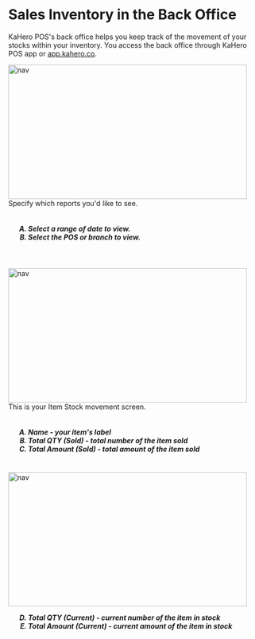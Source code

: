 # **Sales Inventory in the Back Office**

KaHero POS's back office helps you keep track of the movement of your stocks within your inventory. You access the back office through KaHero POS app or <a href="https://app.kahero.co/">app.kahero.co</a>.

<p><img src="_content/_invreport/1.png" alt="nav" width="480" height="270" style="float:left; margin-right:1rem"><br><br><br>Specify which reports you'd like to see.<h5>
<ol type="A" style="float:left; margin-left:1rem">
<li>Select a range of date to view.</li>
<li>Select the POS or branch to view.</li>
</ol></h5>
</p>

<br><br><br><br><br>

<p><img src="_content/_invreport/2.png" alt="nav" width="480" height="270" style="float:left; margin-right:1rem"><br><br><br>This is your Item Stock movement screen.<h5>
<ol type="A" style="float:left; margin-left:1rem">
<li><b>Name</b> - your item's label</li>
<li><b>Total QTY (Sold)</b> - total number of the item sold</li>
<li><b>Total Amount (Sold)</b> - total amount of the item sold</li>
</ol>
</h5></p>

<br><br><br><br><br>

<p><img src="_content/_invreport/3.png" alt="nav" width="480" height="270" style="float:left; margin-right:1rem"><br><br><br><h5>
<ol start="4" type="A" style="float:left; margin-left:1rem">
<li><b>Total QTY (Current)</b> - current number of the item in stock</li>
<li><b>Total Amount (Current)</b> - current amount of the item in stock</li>
</ol>
</h5></p>

<br><br><br><br><br>